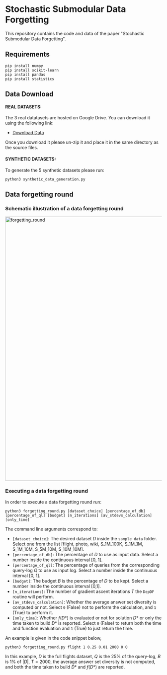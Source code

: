 # Stochastic Submodular Data Forgetting
This repository contains the code and data of the paper "Stochastic Submodular Data Forgetting".
## Requirements
```
pip install numpy
pip install scikit-learn
pip install pandas
pip install statistics
```
## Data Download
#### REAL DATASETS: 
The 3 real datatasets are hosted on Google Drive. You can download it using the following link: 
- [Download Data](https://drive.google.com/file/d/1YjCt-RZUyEHslqmA3yJHJi-Tk6SNFlbP/view?usp=sharing)

Once you download it please un-zip it and place it in the same directory as the source files.


#### SYNTHETIC DATASETS: 
To generate the 5 synthetic datasets please run:
```
python3 synthetic_data_generation.py
```
## Data forgetting round
### Schematic illustration of a data forgetting round
<img width="850" alt="forgetting_round" src="https://github.com/user-attachments/assets/05d6373b-af1d-46c2-ac28-31bd838059c2" />

### Executing a data forgetting round
In order to execute a data forgetting round run:
```
python3 forgetting_round.py [dataset_choice] [percentage_of_db] [percentage_of_ql] [budget] [n_iterations] [av_stdevs_calculation] [only_time]
```
The command line arguments correspond to:
- `[dataset_choice]`: The desired dataset $D$ inside the `sample_data` folder. Select one from the list [flight, photo, wiki, S_1M_100K, S_1M_1M, S_1M_10M, S_5M_10M, S_10M_10M].
- `[percentage_of_db]`: The percentage of $D$ to use as input data. Select a number inside the continuous interval [0, 1].
- `[percentage_of_ql]`: The percentage of queries from the corresponding query-log $Q$ to use as input log. Select a number inside the continuous interval [0, 1].
- `[budget]`: The budget $B$ is the percentage of $D$ to be kept. Select a number inside the continuous interval [0,1].
- `[n_iterations]`: The number of gradient ascent iterations $T$ the `DepDF` routine will perform.
- `[av_stdevs_calculation]`: Whether the average answer set diversity is computed or not. Select `0` (False) not to perform the calculation, and `1` (True) to perform it.
- `[only_time]`: Whether $f(D*)$ is evaluated or not for solution $D*$ or only the time taken to build $D*$ is reported. Select `0` (False) to return both the time and function evaluation and `1` (True) to just return the time.

An example is given in the code snippet below,
```
python3 forgetting_round.py flight 1 0.25 0.01 2000 0 0
```
In this example, $D$ is the full flights dataset, $Q$ is the 25% of the query-log, $B$ is 1% of $|D|$, $T= 2000$, the average answer set diversity is not computed, and both the time taken to build $D*$ and $f(D*)$ are reported.

